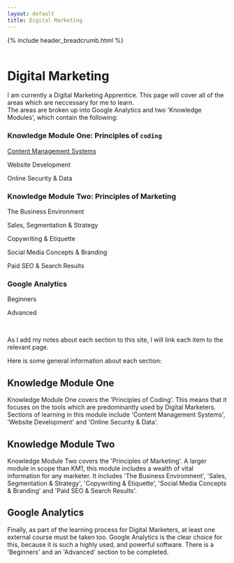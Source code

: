 ```yaml
---
layout: default
title: Digital Marketing
---
```

{% include header_breadcrumb.html %}
<br>
<br>
# Digital Marketing

<p>I am currently a Digital Marketing Apprentice. This page will cover all of the areas which are neccessary for me to learn.<br />
  The areas are broken up into Google Analytics and two 'Knowledge Modules', which contain the following:</p>

<div class="row">
<div class="4u 12u$(small)">
<h3><strong>Knowledge Module One: Principles of <code>coding</code></strong></h3>
<a href="km1/cms"><p>Content Management Systems</p></a>
<p>Website Development</p>
<p>Online Security & Data</p>
</div>
<div class="4u 12u$(small)">
<strong><h3>Knowledge Module Two: Principles of Marketing</h3></strong>
<p>The Business Environment</p>
<p>Sales, Segmentation & Strategy</p>
<p>Copywriting & Etiquette</p>
<p>Social Media Concepts & Branding</p>
<p>Paid SEO & Search Results</p>
</div>
<div class="4u 12u$(small)">
<strong><h3>Google Analytics</h3></strong>
<p>Beginners</p>
<p>Advanced</p>
</div>
</div>
<br>
<p>
As I add my notes about each section to this site, I will link each item to the relevant page.
</p>
Here is some general information about each section:

## Knowledge Module One

Knowledge Module One covers the 'Principles of Coding'. This means that it focuses on the tools which are predominantly used by Digital Marketers. Sections of learning in this module include 'Content Management Systems', 'Website Development' and 'Online Security & Data'.

## Knowledge Module Two

Knowledge Module Two covers the 'Principles of Marketing'. A larger module in scope than KM1, this module includes a wealth of vital information for any marketer. It includes 'The Business Environment', 'Sales, Segmentation & Strategy', 'Copywriting & Etiquette', 'Social Media Concepts & Branding' and 'Paid SEO & Search Results'.

## Google Analytics

Finally, as part of the learning process for Digital Marketers, at least one external course must be taken too. Google Analytics is the clear choice for this, because it is such a highly used, and powerful software. There is a 'Beginners' and an 'Advanced' section to be completed.
